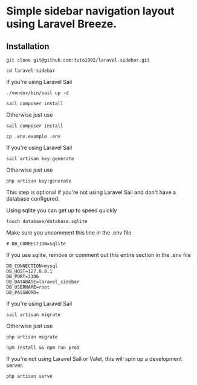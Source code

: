 # Simple sidebar navigation layout using Laravel Breeze.

## Installation

````
git clone git@github.com:tuto1902/laravel-sidebar.git
````
````
cd laravel-sidebar
````
If you're using Laravel Sail

````
./vendor/bin/sail up -d

sail composer install
````
Otherwise just use

````
sail composer install
````

````
cp .env.example .env
````
If you're using Laravel Sail

````
sail artisan key:generate
````
Otherwise just use

````
php artisan key:generate
````
This step is optional if you're not using Laravel Sail and don't have a database configured.

Using sqlite you can get up to speed quickly

````
touch database/database.sqlite
````
Make sure you uncomment this line in the .env file

```
# DB_CONNECTION=sqlite
```

If you use sqlite, remove or comment out this entire section in the .env file

```
DB_CONNECTION=mysql
DB_HOST=127.0.0.1
DB_PORT=3306
DB_DATABASE=laravel_sidebar
DB_USERNAME=root
DB_PASSWORD=
```

If you're using Laravel Sail

````
sail artisan migrate
````
Otherwise just use

````
php artisan migrate
````

````
npm install && npm run prod
````
If you're not using Laravel Sail or Valet, this will spin up a development server.

````
php artisan serve
````